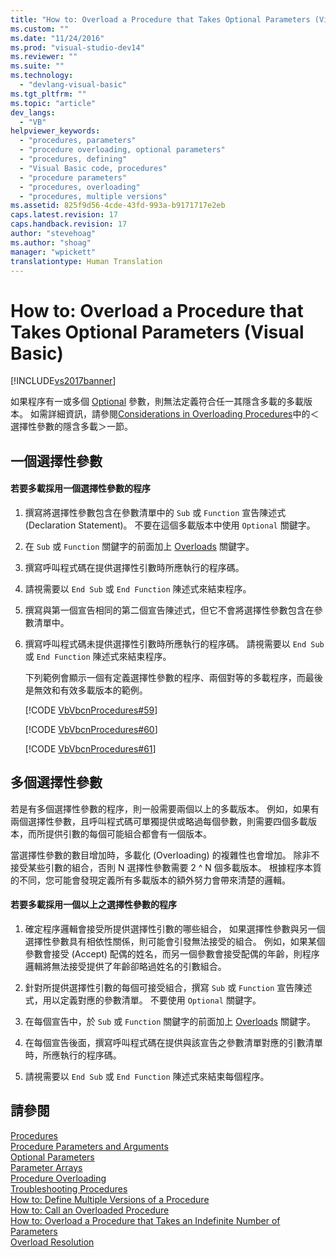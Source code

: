 ```yaml
---
title: "How to: Overload a Procedure that Takes Optional Parameters (Visual Basic) | Microsoft Docs"
ms.custom: ""
ms.date: "11/24/2016"
ms.prod: "visual-studio-dev14"
ms.reviewer: ""
ms.suite: ""
ms.technology: 
  - "devlang-visual-basic"
ms.tgt_pltfrm: ""
ms.topic: "article"
dev_langs: 
  - "VB"
helpviewer_keywords: 
  - "procedures, parameters"
  - "procedure overloading, optional parameters"
  - "procedures, defining"
  - "Visual Basic code, procedures"
  - "procedure parameters"
  - "procedures, overloading"
  - "procedures, multiple versions"
ms.assetid: 825f9d56-4cde-43fd-993a-b9171717e2eb
caps.latest.revision: 17
caps.handback.revision: 17
author: "stevehoag"
ms.author: "shoag"
manager: "wpickett"
translationtype: Human Translation
---
```

# How to: Overload a Procedure that Takes Optional Parameters (Visual Basic)
[!INCLUDE[vs2017banner](../../../../csharp/includes/vs2017banner.md)]

如果程序有一或多個 [Optional](../../../../visual-basic/language-reference/modifiers/optional.md) 參數，則無法定義符合任一其隱含多載的多載版本。  如需詳細資訊，請參閱[Considerations in Overloading Procedures](../../../../visual-basic/programming-guide/language-features/procedures/considerations-in-overloading-procedures.md)中的＜選擇性參數的隱含多載＞一節。  
  
## 一個選擇性參數  
  
#### 若要多載採用一個選擇性參數的程序  
  
1.  撰寫將選擇性參數包含在參數清單中的 `Sub` 或 `Function` 宣告陳述式 \(Declaration Statement\)。  不要在這個多載版本中使用 `Optional` 關鍵字。  
  
2.  在 `Sub` 或 `Function` 關鍵字的前面加上 [Overloads](../../../../visual-basic/language-reference/modifiers/overloads.md) 關鍵字。  
  
3.  撰寫呼叫程式碼在提供選擇性引數時所應執行的程序碼。  
  
4.  請視需要以 `End Sub` 或 `End Function` 陳述式來結束程序。  
  
5.  撰寫與第一個宣告相同的第二個宣告陳述式，但它不會將選擇性參數包含在參數清單中。  
  
6.  撰寫呼叫程式碼未提供選擇性引數時所應執行的程序碼。  請視需要以 `End Sub` 或 `End Function` 陳述式來結束程序。  
  
     下列範例會顯示一個有定義選擇性參數的程序、兩個對等的多載程序，而最後是無效和有效多載版本的範例。  
  
     [!CODE [VbVbcnProcedures#59](../CodeSnippet/VS_Snippets_VBCSharp/VbVbcnProcedures#59)]  
  
     [!CODE [VbVbcnProcedures#60](../CodeSnippet/VS_Snippets_VBCSharp/VbVbcnProcedures#60)]  
  
     [!CODE [VbVbcnProcedures#61](../CodeSnippet/VS_Snippets_VBCSharp/VbVbcnProcedures#61)]  
  
## 多個選擇性參數  
 若是有多個選擇性參數的程序，則一般需要兩個以上的多載版本。  例如，如果有兩個選擇性參數，且呼叫程式碼可單獨提供或略過每個參數，則需要四個多載版本，而所提供引數的每個可能組合都會有一個版本。  
  
 當選擇性參數的數目增加時，多載化 \(Overloading\) 的複雜性也會增加。  除非不接受某些引數的組合，否則 N 選擇性參數需要 2 ^ N 個多載版本。  根據程序本質的不同，您可能會發現定義所有多載版本的額外努力會帶來清楚的邏輯。  
  
#### 若要多載採用一個以上之選擇性參數的程序  
  
1.  確定程序邏輯會接受所提供選擇性引數的哪些組合，  如果選擇性參數與另一個選擇性參數具有相依性關係，則可能會引發無法接受的組合。  例如，如果某個參數會接受 \(Accept\) 配偶的姓名，而另一個參數會接受配偶的年齡，則程序邏輯將無法接受提供了年齡卻略過姓名的引數組合。  
  
2.  針對所提供選擇性引數的每個可接受組合，撰寫 `Sub` 或 `Function` 宣告陳述式，用以定義對應的參數清單。  不要使用 `Optional` 關鍵字。  
  
3.  在每個宣告中，於 `Sub` 或 `Function` 關鍵字的前面加上 [Overloads](../../../../visual-basic/language-reference/modifiers/overloads.md) 關鍵字。  
  
4.  在每個宣告後面，撰寫呼叫程式碼在提供與該宣告之參數清單對應的引數清單時，所應執行的程序碼。  
  
5.  請視需要以 `End Sub` 或 `End Function` 陳述式來結束每個程序。  
  
## 請參閱  
 [Procedures](../../../../visual-basic/programming-guide/language-features/procedures/index.md)   
 [Procedure Parameters and Arguments](../../../../visual-basic/programming-guide/language-features/procedures/procedure-parameters-and-arguments.md)   
 [Optional Parameters](../../../../visual-basic/programming-guide/language-features/procedures/optional-parameters.md)   
 [Parameter Arrays](../../../../visual-basic/programming-guide/language-features/procedures/parameter-arrays.md)   
 [Procedure Overloading](../../../../visual-basic/programming-guide/language-features/procedures/procedure-overloading.md)   
 [Troubleshooting Procedures](../../../../visual-basic/programming-guide/language-features/procedures/troubleshooting-procedures.md)   
 [How to: Define Multiple Versions of a Procedure](../../../../visual-basic/programming-guide/language-features/procedures/how-to-define-multiple-versions-of-a-procedure.md)   
 [How to: Call an Overloaded Procedure](../../../../visual-basic/programming-guide/language-features/procedures/how-to-call-an-overloaded-procedure.md)   
 [How to: Overload a Procedure that Takes an Indefinite Number of Parameters](../../../../visual-basic/programming-guide/language-features/procedures/how-to-overload-a-procedure-that-takes-an-indefinite-number-of-parameters.md)   
 [Overload Resolution](../../../../visual-basic/programming-guide/language-features/procedures/overload-resolution.md)